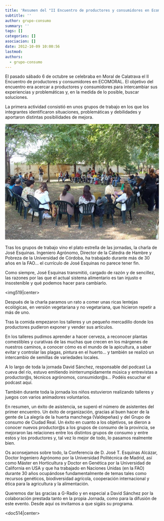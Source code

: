 ```yaml
---
title: 'Resumen del "II Encuentro de productores y consumidores en Ecomoral" '
subtitle: ''
author: grupo-consumo
summary: ''
tags: []
categories: []
asociacion: []
date: 2012-10-09 10:00:56
lastmod:
authors: 
  - grupo-consumo
---
```


El pasado sábado 6 de octubre se celebraba en Moral de Calatrava el II Encuentro de productores y consumidores en ECOMORAL. El objetivo del encuentro era acercar a productores y consumidores para intercambiar sus experiencias y problemáticas y, en la medida de lo posible, buscar soluciones.

La primera actividad consistió en unos grupos de trabajo en los que los integrantes identificaron situaciones, problemáticas y debilidades y aportaron distintas posibilidades de mejora.

<img src="img/2ecomoral.jpg#cente" alt="" width="700">

Tras los grupos de trabajo vino el plato estrella de las jornadas, la charla de José Esquinas. Ingeniero Agrónomo, Director de la Cátedra de Hambre y Pobreza de la Universidad de Córdoba, ha trabajado durante más de 30 años en la FAO… el currículo de José Esquinas no parece tener fin.

Como siempre, José Esquinas transmitió, cargado de razón y de sencillez, las razones por las que el actual sistema alimentario es tan injusto e insostenible y qué podemos hacer para cambiarlo.

<img519|center>

Después de la charla paramos un rato a comer unas ricas lentejas ecológicas, en versión vegetariana y no vegetariana, que hicieron repetir a más de uno.

Tras la comida empezaron los talleres y un pequeño mercadillo donde los productores pudieron exponer y vender sus artículos.

En los talleres pudimos aprender a hacer cerveza, a reconocer plantas comestibles y curativas de las muchas que crecen en los márgenes de nuestros caminos, a conocer cómo es el mundo de la apicultura, a saber evitar y controlar las plagas, pintura en el huerto… y también se realizó un intercambio de semillas de variedades locales.

A lo largo de toda la jornada David Sánchez, responsable del podcast La cueva del río, estuvo emitiendo ininterrumpidamente música y entrevistas a productor@s, técnicos agrónomos, consumidor@s… Podéis escuchar el podcast aquí.

También durante toda la jornada los niños estuvieron realizando talleres y juegos con varios animadores voluntarios.

En resumen, un éxito de asistencia, se superó el número de asistentes del primer encuentro. Un éxito de organización, gracias al buen hacer de la gente de La alegría de la huerta manchega (Valdepeñas) y del Grupo de consumo de Ciudad Real. Un éxito en cuanto a los objetivos, se dieron a conocer nuevos productor@s a los grupos de consumo de la provincia, se mejoraron las relaciones entre los distintos grupos de consumo y entre estos y los productores y, tal vez lo mejor de todo, lo pasamos realmente bien.

Os aconsejamos sobre todo, la Conferencia de D. José T. Esquinas Alcázar, Doctor Ingeniero Agrónomo por la Universidad Politécnica de Madrid, así como Máster en Horticultura y Doctor en Genética por la Universidad de California en USA y que ha trabajado en Naciones Unidas (en la FAO) durante 30 años ocupándose fundamentalmente de temas tales como recursos genéticos, biodiversidad agrícola,
cooperación internacional y ética para la agricultura y la alimentación.

Queremos dar las gracias a G-Radio y en especial a David Sánchez por la colaboración prestada tanto en la propia Jornada, como para la difusión de este evento. Desde aquí os invitamos a que sigáis su programa.

<doc514|center>